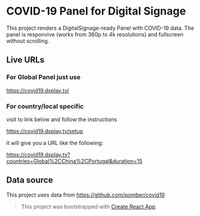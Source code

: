 # COVID-19 Panel for Digital Signage

This project renders a DigitalSignage-ready Panel with COVID-19 data. The panel is responvive (works from 360p to 4k resolutions) and fullscreen without scrolling.

## Live URLs

### For Global Panel just use

https://covid19.dsplay.tv/

### For country/local specific

visit to link below and follow the instructions

https://covid19.dsplay.tv/setup

it will give you a URL like the following:

https://covid19.dsplay.tv?countries=Global%2CChina%2CPortugal&duration=15


## Data source

This project uses data from https://github.com/pomber/covid19



> This project was bootstrapped with [Create React App](https://github.com/facebook/create-react-app).

